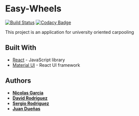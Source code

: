 # Easy-Wheels
[![Build Status](https://travis-ci.com/easy-wheels/easy-wheels-front-end.svg?branch=master)](https://travis-ci.com/easy-wheels/easy-wheels-front-end)
[![Codacy Badge](https://api.codacy.com/project/badge/Grade/3d01a21cc6724322a088140e3d6c373e)](https://www.codacy.com/app/nicoga97/easy-wheels-front-end?utm_source=github.com&amp;utm_medium=referral&amp;utm_content=easy-wheels/easy-wheels-front-end&amp;utm_campaign=Badge_Grade)

This project is an application for university oriented carpooling

## Built With

* [React](https://reactjs.org/) - JavaScript library
* [Material UI](https://material-ui.com/) - React UI framework

## Authors

* **[Nicolas Garcia](https://github.com/nicoga97)**  
* **[David Rodriguez](https://github.com/davd62133)**  
* **[Sergio Rodriguez](https://github.com/SergioRt1)**  
* **[Juan Dueñas](https://github.com/JuanDDuenas93)**  
